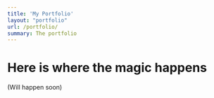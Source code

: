 ```yaml
---
title: 'My Portfolio'
layout: "portfolio"
url: /portfolio/
summary: The portfolio
---
```

# Here is where the magic happens
(Will happen soon)
